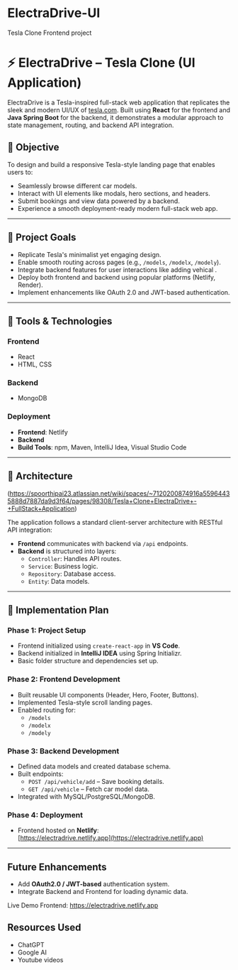 # ElectraDrive-UI
Tesla Clone Frontend project

# ⚡ ElectraDrive – Tesla Clone (UI Application)

ElectraDrive is a Tesla-inspired full-stack web application that replicates the sleek and modern UI/UX of [tesla.com](https://www.tesla.com). Built using **React** for the frontend and **Java Spring Boot** for the backend, it demonstrates a modular approach to state management, routing, and backend API integration.

## 🚀 Objective

To design and build a responsive Tesla-style landing page that enables users to:

- Seamlessly browse different car models.
- Interact with UI elements like modals, hero sections, and headers.
- Submit bookings and view data powered by a backend.
- Experience a smooth deployment-ready modern full-stack web app.

---

## 🎯 Project Goals

- Replicate Tesla's minimalist yet engaging design.
- Enable smooth routing across pages (e.g., `/models`, `/modelx`, `/modely`).
- Integrate backend features for user interactions like adding vehical .
- Deploy both frontend and backend using popular platforms (Netlify, Render).
- Implement enhancements like OAuth 2.0 and JWT-based authentication.

---

## 🧰 Tools & Technologies

### Frontend
- React
- HTML, CSS

### Backend
- MongoDB

### Deployment
- **Frontend**: Netlify
- **Backend**
- **Build Tools**: npm, Maven, IntelliJ Idea, Visual Studio Code

---

## 🧱 Architecture
(https://spoorthipai23.atlassian.net/wiki/spaces/~7120200874916a55964435888d7887da9d3f64/pages/98308/Tesla+Clone+ElectraDrive+-+FullStack+Application)

The application follows a standard client-server architecture with RESTful API integration:

- **Frontend** communicates with backend via `/api` endpoints.
- **Backend** is structured into layers:
  - `Controller`: Handles API routes.
  - `Service`: Business logic.
  - `Repository`: Database access.
  - `Entity`: Data models.

---

## 🔧 Implementation Plan

### Phase 1: Project Setup
- Frontend initialized using `create-react-app` in **VS Code**.
- Backend initialized in **IntelliJ IDEA** using Spring Initializr.
- Basic folder structure and dependencies set up.

### Phase 2: Frontend Development
- Built reusable UI components (Header, Hero, Footer, Buttons).
- Implemented Tesla-style scroll landing pages.
- Enabled routing for:
  - `/models`
  - `/modelx`
  - `/modely`

### Phase 3: Backend Development
- Defined data models and created database schema.
- Built endpoints:
  - `POST /api/vehicle/add` – Save booking details.
  - `GET /api/vehicle` – Fetch car model data.
- Integrated with MySQL/PostgreSQL/MongoDB.

### Phase 4: Deployment
- Frontend hosted on **Netlify**:  
  [https://electradrive.netlify.app](https://electradrive.netlify.app)

---

## Future Enhancements

- Add **OAuth2.0 / JWT-based** authentication system.
- Integrate Backend and Frontend for loading dynamic data.

Live Demo
Frontend: https://electradrive.netlify.app

## Resources Used
- ChatGPT
- Google AI
- Youtube videos
